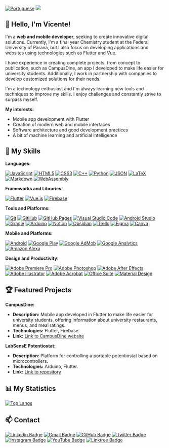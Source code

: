 [![Portuguese](https://img.shields.io/badge/Versão%20em%20Português-Disponível-brightgreen.svg)](https://github.com/vicenteparmi/vicenteparmi/blob/main/README.md)
![](https://komarev.com/ghpvc/?username=vicenteparmi&color=006bed)

## 👋 Hello, I'm Vicente!

I'm a **web and mobile developer**, seeking to create innovative digital solutions. Currently, I'm a final year Chemistry student at the Federal University of Paraná, but I also focus on developing applications and websites using technologies such as Flutter and Vue.

I have experience in creating complete projects, from concept to publication, such as CampusDine, an app I developed to make life easier for university students. Additionally, I work in partnership with companies to develop customized solutions for their needs.

I'm a technology enthusiast and I'm always learning new tools and techniques to improve my skills. I enjoy challenges and constantly strive to surpass myself.

**My interests:**

* Mobile app development with Flutter
* Creation of modern web and mobile interfaces
* Software architecture and good development practices
* A bit of machine learning and artificial intelligence

## 🚀 My Skills

**Languages:**

[![JavaScript](https://img.shields.io/badge/-JavaScript-333333?style=flat&logo=javascript)]()
[![HTML5](https://img.shields.io/badge/-HTML5-333333?style=flat&logo=HTML5)]()
[![CSS3](https://img.shields.io/badge/-CSS3-333333?style=flat&logo=CSS3&logoColor=1572B6)]()
[![C++](https://img.shields.io/badge/-C++-333333?style=flat&logo=C%2B%2B&logoColor=00599C)]()
[![Python](https://img.shields.io/badge/-Python-333333?style=flat&logo=python)]()
[![JSON](https://img.shields.io/badge/-JSON-333333?style=flat&logo=json)]()
[![LaTeX](https://img.shields.io/badge/-LaTeX-333333?style=flat&logo=latex)]()
[![Markdown](https://img.shields.io/badge/-Markdown-333333?style=flat&logo=markdown)]()
[![WebAssembly](https://img.shields.io/badge/-WebAssembly-333333?style=flat&logo=webassembly)]()

**Frameworks and Libraries:**

[![Flutter](https://img.shields.io/badge/-Flutter-333333?style=flat&logo=Flutter)]()
[![Vue.js](https://img.shields.io/badge/-Vue.js-333333?style=flat&logo=vue.js)]()
[![Firebase](https://img.shields.io/badge/-Firebase-333333?style=flat&logo=firebase)]()

**Tools and Platforms:**

[![Git](https://img.shields.io/badge/-Git-333333?style=flat&logo=git)]()
[![GitHub](https://img.shields.io/badge/-GitHub-333333?style=flat&logo=github)]()
[![GitHub Pages](https://img.shields.io/badge/-GitHub%20Pages-333333?style=flat&logo=github)]()
[![Visual Studio Code](https://img.shields.io/badge/-Visual%20Studio%20Code-333333?style=flat&logo=visual-studio-code&logoColor=007ACC)]()
[![Android Studio](https://img.shields.io/badge/-Android%20Studio-333333?style=flat&logo=android-studio)]()
[![Gradle](https://img.shields.io/badge/-Gradle-333333?style=flat&logo=gradle)]()
[![Arduino](https://img.shields.io/badge/-Arduino-333333?style=flat&logo=Arduino)]()
[![Notion](https://img.shields.io/badge/-Notion-333333?style=flat&logo=notion)]()
[![Obsidian](https://img.shields.io/badge/-Obsidian-333333?style=flat&logo=obsidian)]()
[![Trello](https://img.shields.io/badge/-Trello-333333?style=flat&logo=trello&logoColor=007ACC)]()
[![Figma](https://img.shields.io/badge/-Figma-333333?style=flat&logo=figma&logoColor=007ACC)]()
[![Canva](https://img.shields.io/badge/-Canva-333333?style=flat&logo=canva)]()

**Mobile and Platforms:**

[![Android](https://img.shields.io/badge/-Android-333333?style=flat&logo=android)]()
[![Google Play](https://img.shields.io/badge/-Google%20Play-333333?style=flat&logo=google-play)]()
[![Google AdMob](https://img.shields.io/badge/-Google%20AdMob-333333?style=flat&logo=google-admob)]()
[![Google Analytics](https://img.shields.io/badge/-Google%20Analytics-333333?style=flat&logo=google-analytics)]()
[![Amazon Alexa](https://img.shields.io/badge/-Amazon%20Alexa-333333?style=flat&logo=amazon-alexa)]()

**Design and Productivity:**

[![Adobe Premiere Pro](https://img.shields.io/badge/-Adobe%20Premiere%20Pro-333333?style=flat&logo=adobepremierepro)]()
[![Adobe Photoshop](https://img.shields.io/badge/-Adobe%20Photoshop-333333?style=flat&logo=adobephotoshop)]()
[![Adobe After Effects](https://img.shields.io/badge/-Adobe%20After%20Effects-333333?style=flat&logo=adobeaftereffects)]()
[![Adobe Illustrator](https://img.shields.io/badge/-Adobe%20Illustrator-333333?style=flat&logo=adobeillustrator)]()
[![Adobe Acrobat](https://img.shields.io/badge/-Adobe%20Acrobat-333333?style=flat&logo=acrobat)]()
[![Office Suite](https://img.shields.io/badge/-Office%20Suite-333333?style=flat&logo=microsoft-office)]()
[![Material Design](https://img.shields.io/badge/-Material%20Design-333333?style=flat&logo=materialdesign)]()

## 🏆 Featured Projects

**CampusDine:**

* **Description:** Mobile app developed in Flutter to make life easier for university students, offering information about university restaurants, menus, and meal ratings.
* **Technologies:** Flutter, Firebase.
* **Link:** [Link to CampusDine website](https://campusdineapp.web.app/)

**LabSensE Potentiostat:**

* **Description:** Platform for controlling a portable potentiostat based on microcontrollers.
* **Technologies:** Arduino, Flutter.
* **Link:** [Link to repository](https://github.com/vicenteparmi/labsense)

## 📊 My Statistics

[![Top Langs](https://github-readme-stats.vercel.app/api/top-langs/?username=vicenteparmi&layout=compact&theme=dark)](https://github.com/vicenteparmi)

## 📫 Contact

[![Linkedin Badge](https://img.shields.io/badge/-LinkedIn-blue?style=flat-square&logo=Linkedin&logoColor=white&link=https://www.linkedin.com/in/vicenteparmi)](https://www.linkedin.com/in/vicenteparmi)
[![Gmail Badge](https://img.shields.io/badge/-Gmail-d14836?style=flat-square&logo=Gmail&logoColor=white&link=mailto:vicenteparmigiani@gmail.com)](mailto:vicenteparmigiani@gmail.com)
[![GitHub Badge](https://img.shields.io/badge/-GitHub-181717?style=flat-square&logo=github&logoColor=white&link=https://github.com/vicenteparmi)](https://github.com/vicenteparmi)
[![Twitter Badge](https://img.shields.io/badge/-Twitter-1DA1F2?style=flat-square&logo=twitter&logoColor=white&link=https://twitter.com/vicenteparmi)](https://twitter.com/vicenteparmi)
[![Instagram Badge](https://img.shields.io/badge/-Instagram-E4405F?style=flat-square&logo=instagram&logoColor=white&link=https://instagram.com/vicenteparmi)](https://instagram.com/vicenteparmi)
[![YouTube Badge](https://img.shields.io/badge/-YouTube-FF0000?style=flat-square&logo=youtube&logoColor=white&link=https://youtube.com/vicenteparmi)](https://youtube.com/@vicenteparmi)
[![Linktree Badge](https://img.shields.io/badge/-Linktree-1de9b6?style=flat-square&logo=Linktree&logoColor=white&link=https://linktr.ee/vicenteparmi)](https://linktr.ee/vicenteparmi)
